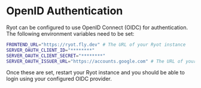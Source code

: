 # OpenID Authentication

Ryot can be configured to use OpenID Connect (OIDC) for authentication. The following
environment variables need to be set:

```bash
FRONTEND_URL="https://ryot.fly.dev" # The URL of your Ryot instance
SERVER_OAUTH_CLIENT_ID="********"
SERVER_OAUTH_CLIENT_SECRET="********"
SERVER_OAUTH_ISSUER_URL="https://accounts.google.com" # The URL of your OIDC provider
```

Once these are set, restart your Ryot instance and you should be able to login using
your configured OIDC provider.
